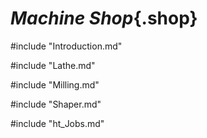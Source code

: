 <link rel="stylesheet" href="../../Common/Style/Style.css">

<div class="Machine">

# ***Machine Shop***{.shop}

#include "Introduction.md"

#include "Lathe.md"

#include "Milling.md"

#include "Shaper.md"

#include "ht_Jobs.md"

</div>
